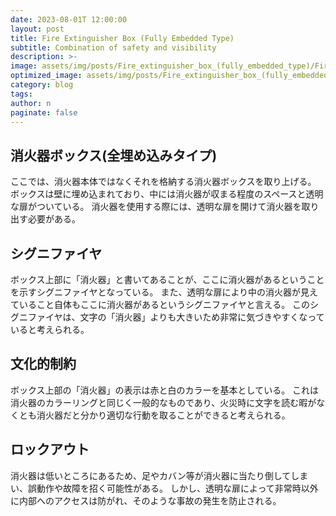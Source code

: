 ```yaml
---
date: 2023-08-01T 12:00:00
layout: post
title: Fire Extinguisher Box (Fully Embedded Type)
subtitle: Combination of safety and visibility
description: >-
image: assets/img/posts/Fire_extinguisher_box_(fully_embedded_type)/Fire_extinguisher_box_(fully_embedded_type).png
optimized_image: assets/img/posts/Fire_extinguisher_box_(fully_embedded_type)/Fire_extinguisher_box_(fully_embedded_type)_resized_thumbnail.png
category: blog
tags: 
author: n
paginate: false
---
```


## 消火器ボックス(全埋め込みタイプ)

ここでは、消火器本体ではなくそれを格納する消火器ボックスを取り上げる。
ボックスは壁に埋め込まれており、中には消火器が収まる程度のスペースと透明な扉がついている。
消火器を使用する際には、透明な扉を開けて消火器を取り出す必要がある。

## シグニファイヤ

ボックス上部に「消火器」と書いてあることが、ここに消火器があるということを示すシグニファイヤとなっている。
また、透明な扉により中の消火器が見えていること自体もここに消火器があるというシグニファイヤと言える。
このシグニファイヤは、文字の「消火器」よりも大きいため非常に気づきやすくなっていると考えられる。

## 文化的制約

ボックス上部の「消火器」の表示は赤と白のカラーを基本としている。
これは消火器のカラーリングと同じく一般的なものであり、火災時に文字を読む暇がなくとも消火器だと分かり適切な行動を取ることができると考えられる。

## ロックアウト

消火器は低いところにあるため、足やカバン等が消火器に当たり倒してしまい、誤動作や故障を招く可能性がある。
しかし、透明な扉によって非常時以外に内部へのアクセスは防がれ、そのような事故の発生を防止される。